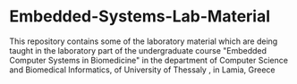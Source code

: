# Embedded-Systems-Lab-Material
This repository contains some of the laboratory material which are deing taught in the laboratory part of the undergraduate course "Embedded Computer Systems in Biomedicine" in the department of Computer Science and Biomedical Informatics, of University of Thessaly , in Lamia, Greece
